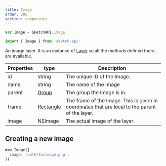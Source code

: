 ```yaml
---
title: Image
order: 206
section: components
---
```


```javascript
var Image = SketchAPI.Image
```

```javascript
import { Image } from 'sketch-api'
```

An image layer. It is an instance of [Layer](#layer) so all the methods defined there are available.

| Properties | type                    | Description                                                                                     |
| ---------- | ----------------------- | ----------------------------------------------------------------------------------------------- |
| id         | string                  | The unique ID of the Image.                                                                     |
| name       | string                  | The name of the Image                                                                           |
| parent     | [Group](#group)         | The group the Image is in.                                                                      |
| frame      | [Rectangle](#rectangle) | The frame of the Image. This is given in coordinates that are local to the parent of the layer. |
| image      | NSImage                 | The actual image of the layer.                                                                  |

## Creating a new image

```javascript
new Image({
  image: 'path/to/image.png',
})
```
